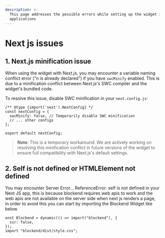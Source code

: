 ```yaml
---
description: >-
  This page addresses the possible errors while setting up the widget in Next js
  applications
---
```


# Next js issues

## 1. Next.js minification issue

When using the widget with Next.js, you may encounter a variable naming conflict error ("n is already declared") if you have `swcMinify` enabled. This is due to a minification conflict between Next.js's SWC compiler and the widget's bundled code.

To resolve this issue, disable SWC minification in your `next.config.js`:

```
/** @type {import('next').NextConfig} */
const nextConfig = {
  swcMinify: false, // Temporarily disable SWC minification
  // ... other configs
};

export default nextConfig;
```

> **Note**: This is a temporary workaround. We are actively working on resolving this minification conflict in future versions of the widget to ensure full compatibility with Next.js's default settings.

## 2. Self is not defined or HTMLElement not defined

You may encounter Server Error... ReferenceError: self is not defined in your Next JS app, this is because blockend requires web apis to work and the web apis are not available on the server side when next js renders a page, in order to avoid this you can start by importing the Blockend Widget like below

```
onst Blockend = dynamic(() => import("blockend"), {
  ssr: false,
});
import "blockend/dist/style.css";
```

